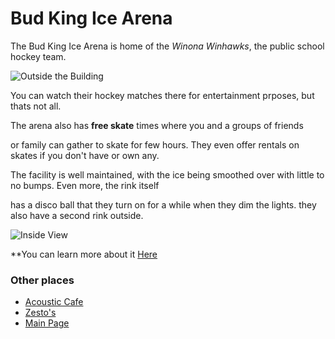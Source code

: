# Bud King Ice Arena
The Bud King Ice Arena is home of the *Winona Winhawks*, the public school hockey team. 

![Outside the Building](https://cdn3.sportngin.com/attachments/text_block/0364/3775/IMG_2203_medium.JPG)

You can watch their hockey matches there for entertainment prposes, but thats not all. 

The arena also has **free skate** times where you and a groups of friends

or family can gather to skate for few hours. They even offer rentals on skates if you don't have or own any. 

The facility is well maintained, with the ice being smoothed over with little to no bumps. Even more, the rink itself

has a disco ball that they turn on for a while when they dim the lights. they also have a second rink outside.

![Inside View](https://bloximages.chicago2.vip.townnews.com/winonadailynews.com/content/tncms/assets/v3/editorial/c/b0/cb0efd05-e444-56fd-b724-6b5fb37dae67/5a4582fbb7d6e.image.jpg?resize=1200%2C800)

**You can learn more about it [Here](https://user-images.githubusercontent.com/54552549/64226304-78505600-cea4-11e9-9ee9-1c94c68242e6.jpg)

### Other places

 * [Acoustic Cafe](https://jthusm17.github.io/Winona/AcousticCafe)
 * [Zesto's](https://jthusm17.github.io/Winona/Zesto)
 * [Main Page](https://jthusm17.github.io/Winona)
